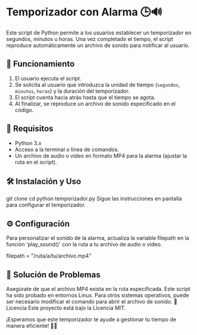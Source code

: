 # Temporizador con Alarma 🕒🔊

Este script de Python permite a los usuarios establecer un temporizador en segundos, minutos u horas. Una vez completado el tiempo, el script reproduce automáticamente un archivo de sonido para notificar al usuario.

## 🚀 Funcionamiento

1. El usuario ejecuta el script.
2. Se solicita al usuario que introduzca la unidad de tiempo (`segundos`, `minutos`, `horas`) y la duración del temporizador.
3. El script cuenta hacia atrás hasta que el tiempo se agota.
4. Al finalizar, se reproduce un archivo de sonido especificado en el código.

## 📌 Requisitos

- Python 3.x
- Acceso a la terminal o línea de comandos.
- Un archivo de audio o video en formato MP4 para la alarma (ajustar la ruta en el script).

## 🛠️ Instalación y Uso
git clone <url-del-repositorio>
cd <directorio-del-repositorio>
python temporizador.py
Sigue las instrucciones en pantalla para configurar el temporizador.

## ⚙ Configuración
Para personalizar el sonido de la alarma, actualiza la variable filepath en la función 'play_sound()' con la ruta a tu archivo de audio o video.

filepath = "/ruta/a/tu/archivo.mp4"

## 🤔 Solución de Problemas
Asegúrate de que el archivo MP4 exista en la ruta especificada.
Este script ha sido probado en entornos Linux. Para otros sistemas operativos, puede ser necesario modificar el comando para abrir el archivo de sonido.
📝 Licencia
Este proyecto está bajo la Licencia MIT.

¡Esperamos que este temporizador te ayude a gestionar tu tiempo de manera eficiente! 🚀✨


